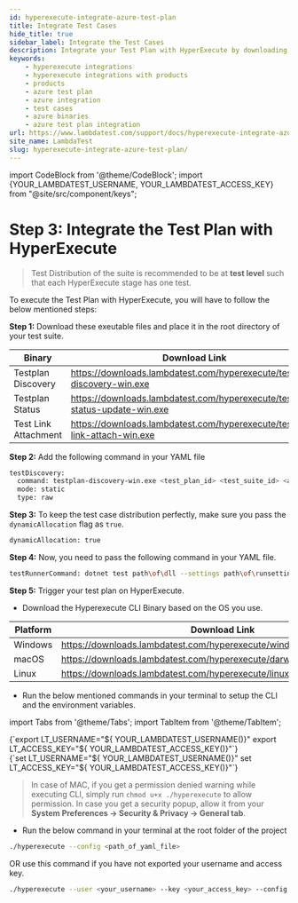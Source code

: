 ```yaml
---
id: hyperexecute-integrate-azure-test-plan
title: Integrate Test Cases 
hide_title: true
sidebar_label: Integrate the Test Cases
description: Integrate your Test Plan with HyperExecute by downloading necessary executable files, configure YAML files, and trigger your test plan for efficient test execution.
keywords:
    - hyperexecute integrations
    - hyperexecute integrations with products
    - products
    - azure test plan
    - azure integration
    - test cases
    - azure binaries
    - azure test plan integration
url: https://www.lambdatest.com/support/docs/hyperexecute-integrate-azure-test-plan/
site_name: LambdaTest
slug: hyperexecute-integrate-azure-test-plan/
---
```


import CodeBlock from '@theme/CodeBlock';
import {YOUR_LAMBDATEST_USERNAME, YOUR_LAMBDATEST_ACCESS_KEY} from "@site/src/component/keys";

<script type="application/ld+json"
      dangerouslySetInnerHTML={{ __html: JSON.stringify({
       "@context": "https://schema.org",
        "@type": "BreadcrumbList",
        "itemListElement": [{
          "@type": "ListItem",
          "position": 1,
          "name": "Home",
          "item": "https://www.lambdatest.com"
        },{
          "@type": "ListItem",
          "position": 2,
          "name": "Support",
          "item": "https://www.lambdatest.com/support/docs/"
        },{
          "@type": "ListItem",
          "position": 3,
          "name": "Azure Test Plan Integration with HyperExecute",
          "item": "https://www.lambdatest.com/support/docs/hyperexecute-integrate-azure-test-plan/"
        }]
      })
    }}
></script>

# Step 3: Integrate the Test Plan with HyperExecute

> Test Distribution of the suite is recommended to be at **test level** such that each HyperExecute stage has one test.

To execute the Test Plan with HyperExecute, you will have to follow the below mentioned steps:

**Step 1:** Download these exeutable files and place it in the root directory of your test suite.

| Binary | Download Link |
|--------|---------------|
| Testplan Discovery | https://downloads.lambdatest.com/hyperexecute/testplan-discovery-win.exe |
| Testplan Status | https://downloads.lambdatest.com/hyperexecute/testplan-status-update-win.exe |
| Test Link Attachment | https://downloads.lambdatest.com/hyperexecute/test-link-attach-win.exe |

**Step 2:** Add the following command in your YAML file

```bash
testDiscovery:
  command: testplan-discovery-win.exe <test_plan_id> <test_suite_id> <azure_org> <azure_project> <azure_access_token>
  mode: static
  type: raw
```

**Step 3:** To keep the test case distribution perfectly, make sure you pass the `dynamicAllocation` flag as `true`.

```bash
dynamicAllocation: true
```

**Step 4:** Now, you need to pass the following command in your YAML file. 

```bash
testRunnerCommand: dotnet test path\of\dll --settings path\of\runsettings --filter '"Name=$test"' ; ./testplan-status-update-win.exe <testplan_id> <test_suite_id> <azure_org> <azure_project> <azure_access_token> <lt_username> <lt_access_key> ; ./test-link-attach-win.exe <azure_org_name> <azure_project_name> <azure_access_token>
```

**Step 5:** Trigger your test plan on HyperExecute.

- Download the Hyperexecute CLI Binary based on the OS you use.

| Platform | Download Link |
|-----------|--------------|
| Windows |	https://downloads.lambdatest.com/hyperexecute/windows/hyperexecute.exe |
| macOS |	https://downloads.lambdatest.com/hyperexecute/darwin/hyperexecute |
| Linux |	https://downloads.lambdatest.com/hyperexecute/linux/hyperexecute |

- Run the below mentioned commands in your terminal to setup the CLI and the environment variables.

import Tabs from '@theme/Tabs';
import TabItem from '@theme/TabItem';

<Tabs className="docs__val">

<TabItem value="bash" label="Linux / MacOS" default>

  <div className="lambdatest__codeblock">
    <CodeBlock className="language-bash">
  {`export LT_USERNAME="${ YOUR_LAMBDATEST_USERNAME()}"
export LT_ACCESS_KEY="${ YOUR_LAMBDATEST_ACCESS_KEY()}"`}
  </CodeBlock>
</div>

</TabItem>

<TabItem value="powershell" label="Windows" default>

  <div className="lambdatest__codeblock">
    <CodeBlock className="language-powershell">
  {`set LT_USERNAME="${ YOUR_LAMBDATEST_USERNAME()}"
set LT_ACCESS_KEY="${ YOUR_LAMBDATEST_ACCESS_KEY()}"`}
  </CodeBlock>
</div>

</TabItem>
</Tabs>

> In case of MAC, if you get a permission denied warning while executing CLI, simply run `chmod u+x ./hyperexecute` to allow permission. In case you get a security popup, allow it from your **System Preferences → Security & Privacy → General tab**.

- Run the below command in your terminal at the root folder of the project

```bash
./hyperexecute --config <path_of_yaml_file>
```

OR use this command if you have not exported your username and access key.

```bash
./hyperexecute --user <your_username> --key <your_access_key> --config <your_yaml_file_name>
```